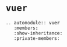 # `vuer`

```{eval-rst}
.. automodule:: vuer
   :members: 
   :show-inheritance: 
   :private-members:
```